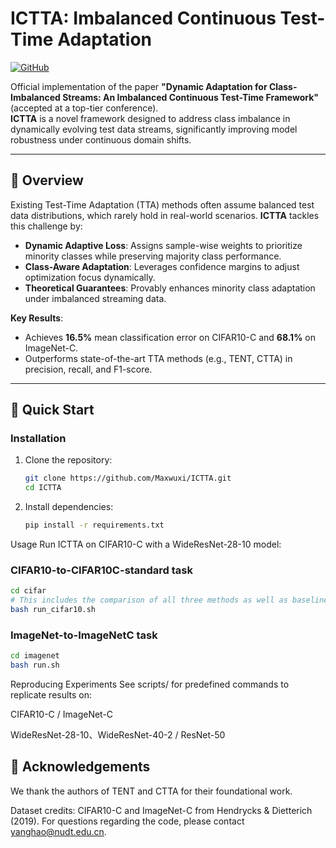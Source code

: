 # ICTTA: Imbalanced Continuous Test-Time Adaptation

[![GitHub](https://img.shields.io/github/stars/Maxwuxi/ICTTA?style=social)](https://github.com/Maxwuxi/ICTTA)


Official implementation of the paper **"Dynamic Adaptation for Class-Imbalanced Streams: An Imbalanced Continuous Test-Time Framework"** (accepted at a top-tier conference).  
**ICTTA** is a novel framework designed to address class imbalance in dynamically evolving test data streams, significantly improving model robustness under continuous domain shifts.

---

## 📌 Overview

Existing Test-Time Adaptation (TTA) methods often assume balanced test data distributions, which rarely hold in real-world scenarios. **ICTTA** tackles this challenge by:
- **Dynamic Adaptive Loss**: Assigns sample-wise weights to prioritize minority classes while preserving majority class performance.
- **Class-Aware Adaptation**: Leverages confidence margins to adjust optimization focus dynamically.
- **Theoretical Guarantees**: Provably enhances minority class adaptation under imbalanced streaming data.

**Key Results**:
- Achieves **16.5%** mean classification error on CIFAR10-C and **68.1%** on ImageNet-C.
- Outperforms state-of-the-art TTA methods (e.g., TENT, CTTA) in precision, recall, and F1-score.


---

## 🚀 Quick Start

### Installation
1. Clone the repository:
   ```bash
   git clone https://github.com/Maxwuxi/ICTTA.git
   cd ICTTA
   
2. Install dependencies:
   ```bash
   pip install -r requirements.txt
Usage
Run ICTTA on CIFAR10-C with a WideResNet-28-10 model:
### CIFAR10-to-CIFAR10C-standard task
```bash
cd cifar
# This includes the comparison of all three methods as well as baseline
bash run_cifar10.sh
```
### ImageNet-to-ImageNetC task 
```bash
cd imagenet
bash run.sh
```
   
Reproducing Experiments
See scripts/ for predefined commands to replicate results on:

CIFAR10-C / ImageNet-C

WideResNet-28-10、WideResNet-40-2 / ResNet-50

## 🙏 Acknowledgements
We thank the authors of TENT and CTTA for their foundational work.

Dataset credits: CIFAR10-C and ImageNet-C from Hendrycks & Dietterich (2019).
For questions regarding the code, please contact yanghao@nudt.edu.cn.

